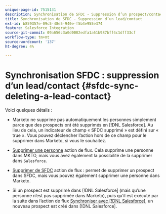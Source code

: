 ```yaml
---
unique-page-id: 7515131
description: Synchronisation de SFDC - Suppression d’un prospect/contact - Documents Marketo - Documentation du produit
title: Synchronisation de SFDC - Suppression d’un lead/contact
exl-id: b859357e-09c5-48e5-940e-f5b4e955e374
feature: Salesforce Integration
source-git-commit: 09a656c3a0d0002edfa1a61b987bff4c1dff33cf
workflow-type: tm+mt
source-wordcount: '137'
ht-degree: 4%

---
```


# Synchronisation SFDC : suppression d’un lead/contact {#sfdc-sync-deleting-a-lead-contact}

Voici quelques détails :

* Marketo ne supprime pas automatiquement les personnes simplement parce que des prospects ont été supprimés en [!DNL Salesforce]. Au lieu de cela, un indicateur de champ « SFDC supprimé » est défini sur « true ». Vous pouvez déclencher l’action hors de ce champ pour le supprimer dans Marketo, si vous le souhaitez.
* [Supprimer une personne](/help/marketo/product-docs/core-marketo-concepts/smart-campaigns/flow-actions/delete-person.md) action de flux. Cela supprime une personne dans MKTO, mais vous avez également la possibilité de la supprimer dans `Salesforce`.

* [Supprimer de SFDC](/help/marketo/product-docs/core-marketo-concepts/smart-campaigns/salesforce-flow-actions/delete-person-from-sfdc.md) action de flux : permet de supprimer un prospect dans SFDC, mais vous pouvez également supprimer une personne dans Marketo.
* Si un prospect est supprimé dans [!DNL Salesforce] (mais qu’une personne n’est pas supprimée dans Marketo), puis qu’il est exécuté par la suite dans l’action de flux [Synchroniser avec [!DNL Salesforce]](/help/marketo/product-docs/core-marketo-concepts/smart-campaigns/salesforce-flow-actions/sync-person-to-sfdc.md), un nouveau prospect est créé dans [!DNL Salesforce].
